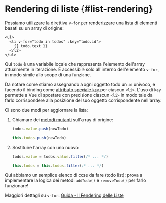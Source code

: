 # Rendering di liste {#list-rendering}

Possiamo utilizzare la direttiva `v-for` per renderizzare una lista di elementi basati su un array di origine:

```vue-html
<ul>
  <li v-for="todo in todos" :key="todo.id">
    {{ todo.text }}
  </li>
</ul>
```

Qui `todo` è una variabile locale che rappresenta l'elemento dell'array attualmente in iterazione. È accessibile solo all'interno dell'elemento `v-for`, in modo simile allo scope di una funzione.

Da notare come stiamo assegnando a ogni oggetto todo un `id` univoco, e facendo il binding come <a target="_blank" href="/api/built-in-special-attributes.html#key">attributo speciale `key` </a> per ciascun `<li>`. L'uso di `key` permette a Vue di spostare con precisione ciascun `<li>` in modo tale da farlo corrispondere alla posizione del suo oggetto corrispondente nell'array.

Ci sono due modi per aggiornare la lista:

1. Chiamare dei [metodi mutanti](https://stackoverflow.com/questions/9009879/which-javascript-array-functions-are-mutating) sull'array di origine:

   <div class="composition-api">

   ```js
   todos.value.push(newTodo)
   ```

     </div>
     <div class="options-api">

   ```js
   this.todos.push(newTodo)
   ```

   </div>

2. Sostituire l'array con uno nuovo:

   <div class="composition-api">

   ```js
   todos.value = todos.value.filter(/* ... */)
   ```

     </div>
     <div class="options-api">

   ```js
   this.todos = this.todos.filter(/* ... */)
   ```

   </div>

Qui abbiamo un semplice elenco di cose da fare (todo list): prova a implementare la logica dei metodi `addTodo()` e `removeTodo()` per farlo funzionare!

Maggiori dettagli su `v-for`: <a target="_blank" href="/guide/essentials/list.html">Guida - Il Rendering delle Liste</a>
